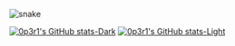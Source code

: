 ![snake](https://github.com/user-attachments/assets/cd933799-9ec0-4db2-9304-7c04eb424230)


[![0p3r1's GitHub stats-Dark](https://github-readme-stats.vercel.app/api?username=0p3r1&show_icons=true&locale=fr&hide_border=true&theme=dark#gh-dark-mode-only)](https://github.com/0p3r1/github-readme-stats#gh-dark-mode-only)
[![0p3r1's GitHub stats-Light](https://github-readme-stats.vercel.app/api?username=0p3r1&show_icons=true&locale=fr&hide_border=true&theme=default#gh-light-mode-only)](https://github.com/0p3r1/github-readme-stats#gh-light-mode-only)
